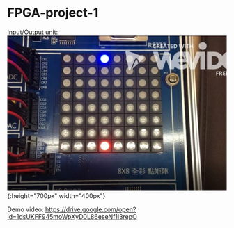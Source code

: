 # FPGA-project-1
Input/Output unit:
![8x8 LED](images/IO1.jpg){:height="700px" width="400px"}

Demo video:
https://drive.google.com/open?id=1dsUKFF945moWpXyD0L86eseNf1l3repO
